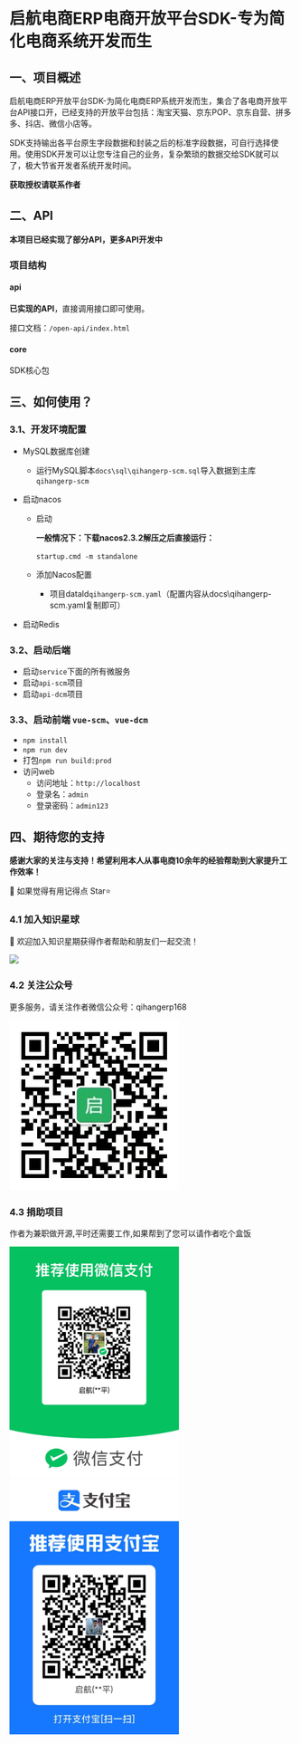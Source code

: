 # 启航电商ERP电商开放平台SDK-专为简化电商系统开发而生

## 一、项目概述

启航电商ERP开放平台SDK-为简化电商ERP系统开发而生，集合了各电商开放平台API接口开，已经支持的开放平台包括：淘宝天猫、京东POP、京东自营、拼多多、抖店、微信小店等。

SDK支持输出各平台原生字段数据和封装之后的标准字段数据，可自行选择使用。使用SDK开发可以让您专注自己的业务，复杂繁琐的数据交给SDK就可以了，极大节省开发者系统开发时间。


**获取授权请联系作者**


## 二、API
**本项目已经实现了部分API，更多API开发中**


### 项目结构
####  api
**已实现的API**，直接调用接口即可使用。

接口文档：`/open-api/index.html`

#### core
SDK核心包


## 三、如何使用？
### 3.1、开发环境配置
+ MySQL数据库创建
  + 运行MySQL脚本`docs\sql\qihangerp-scm.sql`导入数据到主库`qihangerp-scm`

+ 启动nacos
  + 启动
  
    **一般情况下：下载nacos2.3.2解压之后直接运行：**
  
    `startup.cmd -m standalone`
 
  + 添加Nacos配置
    + 项目dataId`qihangerp-scm.yaml`（配置内容从docs\qihangerp-scm.yaml复制即可）

+ 启动Redis


  
### 3.2、启动后端

+ 启动`service`下面的所有微服务
+ 启动`api-scm`项目
+ 启动`api-dcm`项目

### 3.3、启动前端 `vue-scm`、`vue-dcm`
+ `npm install`
+ `npm run dev`
+ 打包`npm run build:prod`
+ 访问web
  + 访问地址：`http://localhost`
  + 登录名：`admin`
  + 登录密码：`admin123`





## 四、期待您的支持

**感谢大家的关注与支持！希望利用本人从事电商10余年的经验帮助到大家提升工作效率！**

💖 如果觉得有用记得点 Star⭐

### 4.1 加入知识星球
💖 欢迎加入知识星期获得作者帮助和朋友们一起交流！

<img src="docs/知识星球.jpg" width="300px" />


### 4.2 关注公众号

更多服务，请关注作者微信公众号：qihangerp168

<img src="docs/微信公众号.jpg" width="300px" />


### 4.3 捐助项目
作者为兼职做开源,平时还需要工作,如果帮到了您可以请作者吃个盒饭

<img src="docs/微信收款码.jpg" width="300px" />
<img src="docs/支付宝收款码.jpg" width="300px" />





